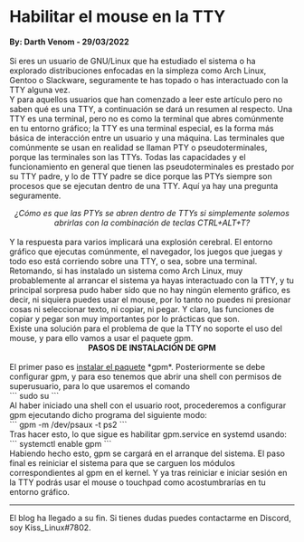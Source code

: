 # Habilitar el mouse en la TTY
<b>By: Darth Venom - 29/03/2022</b>
<br>
<br>
Si eres un usuario de GNU/Linux que ha estudiado el sistema o ha explorado distribuciones enfocadas en la simpleza como Arch Linux, Gentoo o Slackware, seguramente te has topado o has interactuado con la TTY alguna vez.
<br>
Y para aquellos usuarios que han comenzado a leer este artículo pero no saben qué es una TTY, a continuación se dará un resumen al respecto. Una TTY es una terminal, pero no es como la terminal que abres comúnmente en tu entorno gráfico; la TTY es una terminal especial, es la forma más básica de interacción entre un usuario y una máquina. Las terminales que comúnmente se usan en realidad se llaman PTY o pseudoterminales, porque las terminales son las TTYs. Todas las capacidades y el funcionamiento en general que tienen las pseudoterminales es prestado por su TTY padre, y lo de TTY padre se dice porque las PTYs siempre son procesos que se ejecutan dentro de una TTY. Aquí ya hay una pregunta seguramente.
<br>
<center><i>¿Cómo es que las PTYs se abren dentro de TTYs si simplemente solemos abrirlas con la combinación de teclas CTRL+ALT+T?</i></center>
<br>
Y la respuesta para varios implicará una explosión cerebral. El entorno gráfico que ejecutas comúnmente, el navegador, los juegos que juegas y todo eso está corriendo sobre una TTY, o sea, sobre una terminal.
<br>
Retomando, si has instalado un sistema como Arch Linux, muy probablemente al arrancar el sistema ya hayas interactuado con la TTY, y tu principal sorpresa pudo haber sido que no hay ningún elemento gráfico, es decir, ni siquiera puedes usar el mouse, por lo tanto no puedes ni presionar cosas ni seleccionar texto, ni copiar, ni pegar. Y claro, las funciones de copiar y pegar son muy importantes por lo prácticas que son.
<br>
Existe una solución para el problema de que la TTY no soporte el uso del mouse, y para ello vamos a usar el paquete gpm.
<br>
<center><b>PASOS DE INSTALACIÓN DE GPM</b></center>
<br>
El primer paso es <a href="http://aminoapps.com/p/yc3te5">instalar el paquete</a> *gpm*. Posteriormente se debe configurar gpm, y para eso tenemos que abrir una shell con permisos de superusuario, para lo que usaremos el comando
<br>
```
sudo su
```
<br>
Al haber iniciado una shell con el usuario root, procederemos a configurar gpm ejecutando dicho programa del siguiente modo:
<br>
```
gpm -m /dev/psaux -t ps2
```
<br>
Tras hacer esto, lo que sigue es habilitar gpm.service en systemd usando:
<br>
```
systemctl enable gpm
```
<br>
Habiendo hecho esto, gpm se cargará en el arranque del sistema. El paso final es reiniciar el sistema para que se carguen los módulos correspondientes al gpm en el kernel. Y ya tras reiniciar e iniciar sesión en la TTY podrás usar el mouse o touchpad como acostumbrarías en tu entorno gráfico.
<br>
<hr>
El blog ha llegado a su fin. Si tienes dudas puedes contactarme en Discord, soy Kiss_Linux#7802.

